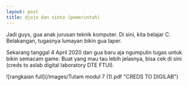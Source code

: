 ```yaml
---
layout: post
title: djojo dan sinta (pemerintah)
---
```


Jadi guys, gua anak jurusan teknik komputer. Di sini, kita belajar C. Belakangan, tugasnya lumayan bikin gua laper.

Sekarang tanggal 4 April 2020 dan gua baru aja ngumpulin tugas untuk bikin semacam game. Buat yang mau tau lebih jelasnya, bisa cek di sini (creds to aslab digital laboratory DTE FTUI).

![rangkaian full](/images/Tutam modul 7 (1).pdf "CREDS TO DIGILAB")


